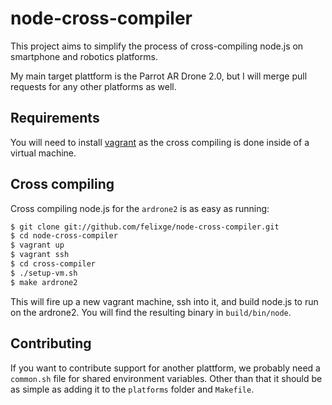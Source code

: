 # node-cross-compiler

This project aims to simplify the process of cross-compiling node.js on
smartphone and robotics platforms.

My main target plattform is the Parrot AR Drone 2.0, but I will merge pull
requests for any other platforms as well.

## Requirements

You will need to install [vagrant](http://vagrantup.com/) as the cross
compiling is done inside of a virtual machine.

## Cross compiling

Cross compiling node.js for the `ardrone2` is as easy as running:

```bash
$ git clone git://github.com/felixge/node-cross-compiler.git
$ cd node-cross-compiler
$ vagrant up
$ vagrant ssh
$ cd cross-compiler
$ ./setup-vm.sh
$ make ardrone2
```

This will fire up a new vagrant machine, ssh into it, and build node.js to run
on the ardrone2. You will find the resulting binary in `build/bin/node`.

## Contributing

If you want to contribute support for another plattform, we probably need a
`common.sh` file for shared environment variables. Other than that it should
be as simple as adding it to the `platforms` folder and `Makefile`.
